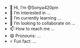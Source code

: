 - 👋 Hi, I’m @Sonya420pm
- 👀 I’m interested in ...
- 🌱 I’m currently learning ...
- 💞️ I’m looking to collaborate on ...
- 📫 How to reach me ...
- 😄 Pronouns: ...
- ⚡ Fun fact: ...

<!---
Sonya420pm/Sonya420pm is a ✨ special ✨ repository because its `README.md` (this file) appears on your GitHub profile.
You can click the Preview link to take a look at your changes.
--->
